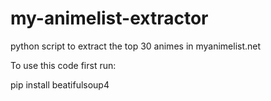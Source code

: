# my-animelist-extractor
python script to extract the top 30 animes in myanimelist.net

To use this code first run:

pip install beatifulsoup4
